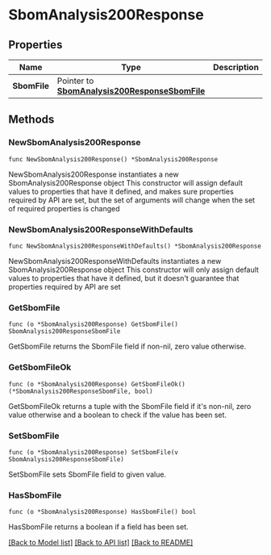 # SbomAnalysis200Response

## Properties

Name | Type | Description | Notes
------------ | ------------- | ------------- | -------------
**SbomFile** | Pointer to [**SbomAnalysis200ResponseSbomFile**](SbomAnalysis200ResponseSbomFile.md) |  | [optional] 

## Methods

### NewSbomAnalysis200Response

`func NewSbomAnalysis200Response() *SbomAnalysis200Response`

NewSbomAnalysis200Response instantiates a new SbomAnalysis200Response object
This constructor will assign default values to properties that have it defined,
and makes sure properties required by API are set, but the set of arguments
will change when the set of required properties is changed

### NewSbomAnalysis200ResponseWithDefaults

`func NewSbomAnalysis200ResponseWithDefaults() *SbomAnalysis200Response`

NewSbomAnalysis200ResponseWithDefaults instantiates a new SbomAnalysis200Response object
This constructor will only assign default values to properties that have it defined,
but it doesn't guarantee that properties required by API are set

### GetSbomFile

`func (o *SbomAnalysis200Response) GetSbomFile() SbomAnalysis200ResponseSbomFile`

GetSbomFile returns the SbomFile field if non-nil, zero value otherwise.

### GetSbomFileOk

`func (o *SbomAnalysis200Response) GetSbomFileOk() (*SbomAnalysis200ResponseSbomFile, bool)`

GetSbomFileOk returns a tuple with the SbomFile field if it's non-nil, zero value otherwise
and a boolean to check if the value has been set.

### SetSbomFile

`func (o *SbomAnalysis200Response) SetSbomFile(v SbomAnalysis200ResponseSbomFile)`

SetSbomFile sets SbomFile field to given value.

### HasSbomFile

`func (o *SbomAnalysis200Response) HasSbomFile() bool`

HasSbomFile returns a boolean if a field has been set.


[[Back to Model list]](../README.md#documentation-for-models) [[Back to API list]](../README.md#documentation-for-api-endpoints) [[Back to README]](../README.md)


